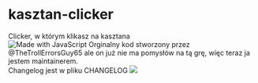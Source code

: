 # kasztan-clicker
Clicker, w którym klikasz na kasztana<br>
![Made with JavaScript](https://forthebadge.com/images/badges/made-with-javascript.svg)
Orginalny kod stworzony przez @TheTrollErrorsGuy65 ale on już nie ma pomysłów na tą grę, więc teraz ja jestem maintainerem.<br>
Changelog jest w pliku CHANGELOG
![](https://raw.githubusercontent.com/ProgramistaZpolski/kasztan-clicker/master/Screenshot_2020-11-20%20Kasztan%20Clicker.png)
